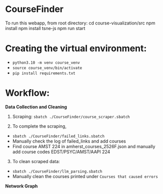 # CourseFinder

To run this webapp, from root directory:
cd course-visualization/src
npm install
npm install tsne-js
npm run start

# Creating the virtual environment:

- `python3.10 -m venv course_venv`
- `source course_venv/bin/activate`
- `pip install requirements.txt`

# Workflow:

**Data Collection and Cleaning**

1. Scraping:
   `sbatch ./CourseFinder/course_scraper.sbatch`

2. To complete the scraping,

- `sbatch ./CourseFinder/failed_links.sbatch`
- Manually check the log of failed_links and add courses
- Find course AMST 224 in amherst_courses_2526F.json and manually add course codes EDST/PSYC/AMST/AAPI 224

3. To clean scraped data:

- `sbatch ./CourseFinder/llm_parsing.sbatch`
- Manually clean the courses printed under `Courses that caused errors`

**Network Graph**
